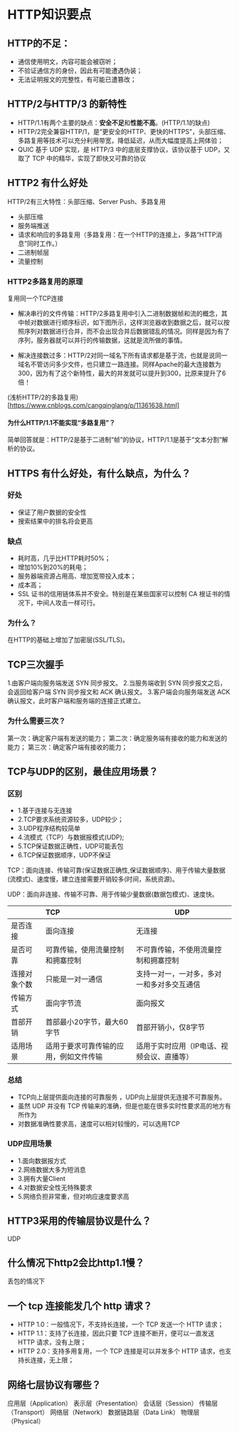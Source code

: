 # HTTP知识要点

## HTTP的不足：
* 通信使用明文，内容可能会被窃听；
* 不验证通信方的身份，因此有可能遭遇伪装；
* 无法证明报文的完整性，有可能已遭篡改；

## HTTP/2与HTTP/3 的新特性
* HTTP/1.1有两个主要的缺点：**安全不足**和**性能不高**。(HTTP/1.1的缺点)
* HTTP/2完全兼容HTTP/1，是“更安全的HTTP、更快的HTTPS"，头部压缩、多路复用等技术可以充分利用带宽，降低延迟，从而大幅度提高上网体验；
* QUIC 基于 UDP 实现，是 HTTP/3 中的底层支撑协议，该协议基于 UDP，又取了 TCP 中的精华，实现了即快又可靠的协议

## HTTP2 有什么好处
HTTP/2有三大特性：头部压缩、Server Push、多路复用

* 头部压缩
* 服务端推送
* 请求和响应的多路复用（多路复用：在一个HTTP的连接上，多路“HTTP消息”同时工作。）
* 二进制帧层
* 流量控制

### HTTP2多路复用的原理
复用同一个TCP连接

* 解决串行的文件传输：HTTP/2多路复用中引入二进制数据帧和流的概念，其中帧对数据进行顺序标识，如下图所示，这样浏览器收到数据之后，就可以按照序列对数据进行合并，而不会出现合并后数据错乱的情况。同样是因为有了序列，服务器就可以并行的传输数据，这就是流所做的事情。

* 解决连接数过多：HTTP/2对同一域名下所有请求都是基于流，也就是说同一域名不管访问多少文件，也只建立一路连接。同样Apache的最大连接数为300，因为有了这个新特性，最大的并发就可以提升到300，比原来提升了6倍！

(浅析HTTP/2的多路复用)[https://www.cnblogs.com/cangqinglang/p/11361638.html]

#### 为什么HTTP/1.1不能实现“多路复用”？
简单回答就是：HTTP/2是基于二进制“帧”的协议，HTTP/1.1是基于“文本分割”解析的协议。

## HTTPS 有什么好处，有什么缺点，为什么？

### 好处
* 保证了用户数据的安全性
* 搜索结果中的排名将会更高

### 缺点
* 耗时高，几乎比HTTP耗时50%；
* 增加10%到20%的耗电；
* 服务器端资源占用高、增加宽带投入成本；
* 成本高；
* SSL 证书的信用链体系并不安全。特别是在某些国家可以控制 CA 根证书的情况下，中间人攻击一样可行。

### 为什么？
在HTTP的基础上增加了加密层(SSL/TLS)。

## TCP三次握手
1.由客户端向服务端发送 SYN 同步报文。
2.当服务端收到 SYN 同步报文之后，会返回给客户端 SYN 同步报文和 ACK 确认报文。
3.客户端会向服务端发送 ACK 确认报文，此时客户端和服务端的连接正式建立。

### 为什么需要三次？
第一次：确定客户端有发送的能力；
第二次：确定服务端有接收的能力和发送的能力；
第三次：确定客户端有接收的能力；


## TCP与UDP的区别，最佳应用场景？
### 区别
* 1.基于连接与无连接
* 2.TCP要求系统资源较多，UDP较少； 
* 3.UDP程序结构较简单 
* 4.流模式（TCP）与数据报模式(UDP); 
* 5.TCP保证数据正确性，UDP可能丢包 
* 6.TCP保证数据顺序，UDP不保证 

TCP：面向连接、传输可靠(保证数据正确性,保证数据顺序)、用于传输大量数据(流模式)、速度慢，建立连接需要开销较多(时间，系统资源)。

UDP：面向非连接、传输不可靠、用于传输少量数据(数据包模式)、速度快。

|              | TCP                       | UDP                         |
| :----------- | :------------------------ | --------------------------- |
| 是否连接      | 面向连接                     | 无连接                       |
| 是否可靠      | 可靠传输，使用流量控制和拥塞控制 | 不可靠传输，不使用流量控制和拥塞控制 |
| 连接对象个数  | 只能是一对一通信               | 支持一对一，一对多，多对一和多对多交互通信 |
| 传输方式     | 面向字节流                    | 面向报文                             |
| 首部开销     | 首部最小20字节，最大60字节      | 首部开销小，仅8字节            |
| 适用场景     | 适用于要求可靠传输的应用，例如文件传输 | 适用于实时应用（IP电话、视频会议、直播等） |

### 总结
* TCP向上层提供面向连接的可靠服务 ，UDP向上层提供无连接不可靠服务。
* 虽然 UDP 并没有 TCP 传输来的准确，但是也能在很多实时性要求高的地方有所作为
* 对数据准确性要求高，速度可以相对较慢的，可以选用TCP

### UDP应用场景
* 1.面向数据报方式
* 2.网络数据大多为短消息 
* 3.拥有大量Client
* 4.对数据安全性无特殊要求
* 5.网络负担非常重，但对响应速度要求高

## HTTP3采用的传输层协议是什么？
UDP

## 什么情况下http2会比http1.1慢？
丢包的情况下

## 一个 tcp 连接能发几个 http 请求？
* HTTP 1.0：一般情况下，不支持长连接，一个 TCP 发送一个 HTTP 请求；
* HTTP 1.1：支持了长连接，因此只要 TCP 连接不断开，便可以一直发送 HTTP 请求，没有上限；
* HTTP 2.0：支持多用复用，一个 TCP 连接是可以并发多个 HTTP 请求，也支持长连接，无上限；

## 网络七层协议有哪些？
应用层（Application）
表示层（Presentation）
会话层（Session）
传输层（Transport）
网络层（Network）
数据链路层（Data Link）
物理层（Physical）